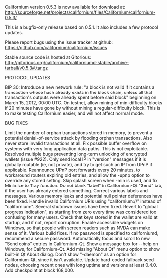 Californium version 0.5.3 is now available for download at:
http://sourceforge.net/projects/californium/files/Californium/californium-0.5.3/

This is a bugfix-only release based on 0.5.1.
It also includes a few protocol updates.

Please report bugs using the issue tracker at github:
https://github.com/californium/californium/issues

Stable source code is hosted at Gitorious:
http://gitorious.org/californium/californiumd-stable/archive-tarball/v0.5.3#.tar.gz

PROTOCOL UPDATES

BIP 30: Introduce a new network rule: "a block is not valid if it contains a transaction whose hash already exists in the block chain, unless all that transaction's outputs were already spent before said block" beginning on March 15, 2012, 00:00 UTC.
On testnet, allow mining of min-difficulty blocks if 20 minutes have gone by without mining a regular-difficulty block. This is to make testing Californium easier, and will not affect normal mode.

BUG FIXES

Limit the number of orphan transactions stored in memory, to prevent a potential denial-of-service attack by flooding orphan transactions. Also never store invalid transactions at all.
Fix possible buffer overflow on systems with very long application data paths. This is not exploitable.
Resolved multiple bugs preventing long-term unlocking of encrypted wallets
(issue #922).
Only send local IP in "version" messages if it is globally routable (ie, not private), and try to get such an IP from UPnP if applicable.
Reannounce UPnP port forwards every 20 minutes, to workaround routers expiring old entries, and allow the -upnp option to override any stored setting.
Skip splash screen when -min is used, and fix Minimize to Tray function.
Do not blank "label" in Californium-Qt "Send" tab, if the user has already entered something.
Correct various labels and messages.
Various memory leaks and potential null pointer deferences have been fixed.
Handle invalid Californium URIs using "californium://" instead of "californium:".
Several shutdown issues have been fixed.
Revert to "global progress indication", as starting from zero every time was considered too confusing for many users.
Check that keys stored in the wallet are valid at startup, and if not, report corruption.
Enable accessible widgets on Windows, so that people with screen readers such as NVDA can make sense of it.
Various build fixes.
If no password is specified to californiumd, recommend a secure password.
Automatically focus and scroll to new "Send coins" entries in Californium-Qt.
Show a message box for --help on Windows, for Californium-Qt.
Add missing "About Qt" menu option to show built-in Qt About dialog.
Don't show "-daemon" as an option for Californium-Qt, since it isn't available.
Update hard-coded fallback seed nodes, choosing recent ones with long uptime and versions at least 0.4.0.
Add checkpoint at block 168,000.
